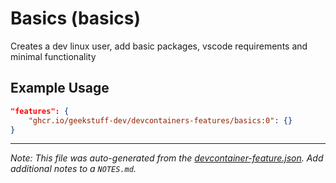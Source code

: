 
# Basics (basics)

Creates a dev linux user, add basic packages, vscode requirements and minimal functionality

## Example Usage

```json
"features": {
    "ghcr.io/geekstuff-dev/devcontainers-features/basics:0": {}
}
```





---

_Note: This file was auto-generated from the [devcontainer-feature.json](https://github.com/geekstuff-dev/devcontainers-features/blob/main/src/basics/devcontainer-feature.json).  Add additional notes to a `NOTES.md`._
